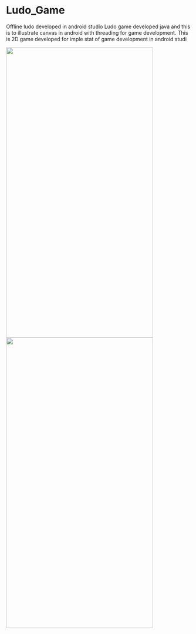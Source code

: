 # Ludo_Game

Offline ludo developed in android studio
Ludo game developed java and this is to illustrate canvas in android with threading for game development.
This is 2D game developed for imple stat of game development in android studi

<div class="container d-flex justify-content-center">

  <div class="float-child">
    <img src="https://github.com/sudhanshuGt/ludo_game/blob/master/app/src/main/res/drawable/ludostart.jpg" width="400" height="790">
  </div>
  
  <div class="float-child">
    <div class="blue">
      <img src="https://github.com/sudhanshuGt/ludo_game/blob/master/app/src/main/res/drawable/ludoactivity.jpg"  width="400" height="790">
    </div>
  </div>
  
</div>


